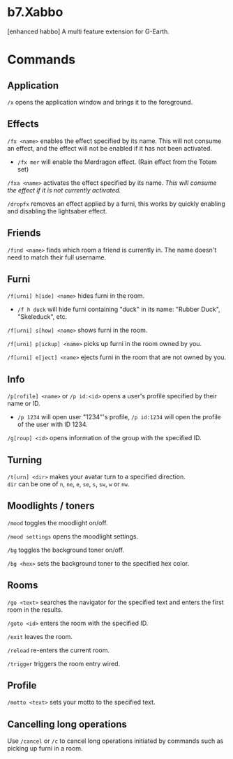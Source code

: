 # b7.Xabbo
[enhanced habbo] A multi feature extension for G-Earth.

# Commands

## Application

`/x` opens the application window and brings it to the foreground.

## Effects

`/fx <name>` enables the effect specified by its name. This will not consume an effect, and the effect will not be enabled if it has not been activated.
- `/fx mer` will enable the Merdragon effect. (Rain effect from the Totem set)

`/fxa <name>` activates the effect specified by its name. *This will consume the effect if it is not currently activated.*

`/dropfx` removes an effect applied by a furni, this works by quickly enabling and disabling the lightsaber effect.

## Friends

`/find <name>` finds which room a friend is currently in. The name doesn't need to match their full username.

## Furni

`/f[urni] h[ide] <name>` hides furni in the room.

- `/f h duck` will hide furni containing "duck" in its name: "Rubber Duck", "Skeleduck", etc.

`/f[urni] s[how] <name>` shows furni in the room.

`/f[urni] p[ickup] <name>` picks up furni in the room owned by you.

`/f[urni] e[ject] <name>` ejects furni in the room that are not owned by you.

## Info

`/p[rofile] <name>` or `/p id:<id>` opens a user's profile specified by their name or ID.

- `/p 1234` will open user "1234"'s profile, `/p id:1234` will open the profile of the user with ID 1234.

`/g[roup] <id>` opens information of the group with the specified ID.

## Turning

`/t[urn] <dir>` makes your avatar turn to a specified direction.\
`dir` can be one of `n`, `ne`, `e`, `se`, `s`, `sw`, `w` or `nw`.

## Moodlights / toners

`/mood` toggles the moodlight on/off.

`/mood settings` opens the moodlight settings.

`/bg` toggles the background toner on/off.

`/bg <hex>` sets the background toner to the specified hex color.

## Rooms

`/go <text>` searches the navigator for the specified text and enters the first room in the results.

`/goto <id>` enters the room with the specified ID.

`/exit` leaves the room.

`/reload` re-enters the current room.

`/trigger` triggers the room entry wired.

## Profile

`/motto <text>` sets your motto to the specified text.

## Cancelling long operations

Use `/cancel` or `/c` to cancel long operations initiated by commands such as picking up furni in a room.
